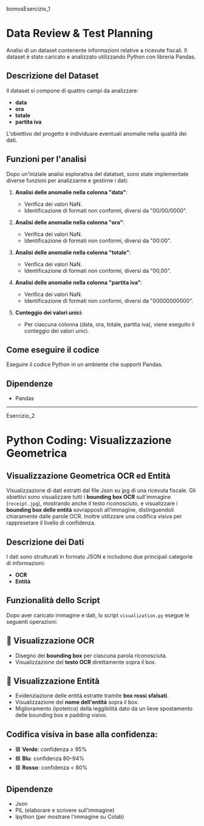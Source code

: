 bomosEsercizio_1 
# Data Review & Test Planning


Analisi di un dataset contenente informazioni relative a ricevute fiscali. 
Il dataset è stato caricato e analizzato utilizzando Python con libreria Pandas.

## Descrizione del Dataset

Il dataset si compone di quattro campi da analizzare:

- **data**
- **ora**
- **totale**
- **partita iva**

L'obiettivo del progetto è individuare eventuali anomalie nella qualità dei dati.

## Funzioni per l'analisi

Dopo un'iniziale analisi esplorativa del datatset, sono state implementate diverse funzioni per analizzarne e gestirne i dati:

1. **Analisi delle anomalie nella colonna "data"**:
   - Verifica dei valori NaN.
   - Identificazione di formati non conformi, diversi da "00/00/0000".

2. **Analisi delle anomalie nella colonna "ora"**:
   - Verifica dei valori NaN.
   - Identificazione di formati non conformi, diversi da "00:00".

3. **Analisi delle anomalie nella colonna "totale"**:
   - Verifica dei valori NaN.
   - Identificazione di formati non conformi, diversi da "00,00".

4. **Analisi delle anomalie nella colonna "partita iva"**:
   - Verifica dei valori NaN.
   - Identificazione di formati non conformi, diversi da "00000000000".

5. **Conteggio dei valori unici**:
   - Per ciascuna colonna (data, ora, totale, partita iva), viene eseguito il conteggio dei valori unici.

## Come eseguire il codice

Eseguire il codice Python in un ambiente che supporti Pandas.

## Dipendenze

- Pandas




---


Esercizio_2

# Python Coding: Visualizzazione Geometrica

## Visualizzazione Geometrica OCR ed Entità

Visualizzazione di dati estratti dal file Json su jpg di una ricevuta fiscale.
Gli obiettivi sono visualizzare tutti i **bounding box OCR** sull'immagine (`receipt.jpg`), mostrando anche il testo riconosciuto, e visualizzare i **bounding box delle entità** sovrapposti all’immagine, distinguendoli chiaramente dalle parole OCR. Inoltre utilizzare una codifica visiva per rappresetare il livello di confidenza.

## Descrizione dei Dati

I dati sono strutturati in formato JSON e includono due principali categorie di informazioni:

- **OCR** 
- **Entità**

## Funzionalità dello Script

Dopo aver caricato immagine e dati, lo script `visualization.py` esegue le seguenti operazioni:

## 🔵 Visualizzazione OCR

- Disegno dei **bounding box** per ciascuna parola riconosciuta.
- Visualizzazione del **testo OCR** direttamente sopra il box.

## 🔴 Visualizzazione Entità

- Evidenziazione delle entità estratte tramite **box rossi sfalsati**.
- Visualizzazione del **nome dell'entità** sopra il box.
- Miglioramento (ipotetico) della leggibilità dato da un lieve spostamento delle bounding box e padding visivo.

## **Codifica visiva** in base alla confidenza:
- 🟩 **Verde**: confidenza ≥ 95%
- 🟦 **Blu**: confidenza 80–94%
- 🟥 **Rosso**: confidenza < 80%

## Dipendenze
- Json
- PIL  (elaborare e scrivere sull'immagine)
- Ipython (per mostrare l'immagine su Colab)
